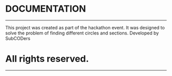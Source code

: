 DOCUMENTATION
===

------
This project was created as part of the hackathon event. It was designed to solve the problem of finding different circles and sections. Developed by SubCODers

All rights reserved.
===

------
